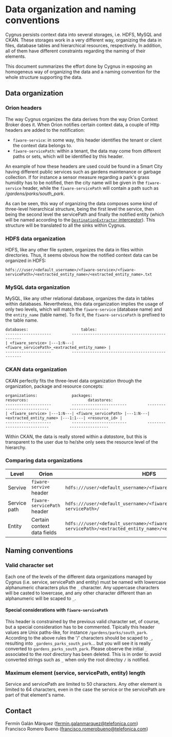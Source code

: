 # Data organization and naming conventions
Cygnus persists context data into several storages, i.e. HDFS, MySQL and CKAN. These storages work in a very different way, organizing the data in files, database tables and hierarchical resources, respectively. In addition, all of them have different constraints regarding the naming of their elements.

This document summarizes the effort done by Cygnus in exposing an homogeneus way of organizing the data and a naming convention for the whole structure supporting the data. 

## Data organization
### Orion headers
The way Cygnus organizes the data derives from the way Orion Context Broker does it. When Orion notifies certain context data, a couple of Http headers are added to the notification:

* `fiware-service`: in some way, this header identifies the tenant or client the context data belongs to.
* `fiware-servicePath`: within a tenant, the data may come from different paths or sets, which will be identified by this header.

An example of how these headers are used could be found in a Smart City having different public services such as gardens maintenance or garbage collection. If for instance a sensor measure regarding a park's grass humidity has to be notified, then the city name will be given in the `fiware-service` header, while the `fiware-servicePath` will contain a path such as <i>/gardens/parks/south_park</i>.   

As can be seen, this way of organizing the data composes some kind of three-level hierarchical structure, being the first level the service, then being the second level the servicePath and finally the notified entity (which will be named according to the [`DestinationExtractor` interceptor](interceptors.md)). This structure will be translated to all the sinks within Cygnus.

### HDFS data organization
HDFS, like any other file system, organizes the data in files within directories. Thus, it seems obvious how the notified context data can be organized in HDFS:

    hdfs:///user/<default_username>/<fiware-service>/<fiware-servicePath>/<extracted_entity_name>/<extracted_entity_name>.txt

### MySQL data organization
MySQL, like any other relational database, organizes the data in tables within databases. Nevertheless, this data organization implies the usage of only two levels, which will match the `fiware-service` (database name) and the `entity_name` (table name). To fix it, the `fiware-servicePath` is prefixed to the table name.

    databases:                       tables:
    --------------------         ------------------------------------------------
    | <fiware_service> |---1:N---| <fiware_servicePath>_<extracted_entity_name> |
    --------------------         ------------------------------------------------

### CKAN data organization
CKAN perfectly fits the three-level data organization through the organization, package and resource concepts:

    organizations:               packages:                        resources:                          datastores:
    --------------------         ------------------------         ---------------------------         -----------------
    | <fiware_service> |---1:N---| <fiware_servicePath> |---1:N---| <extracted_entity_name> |---1:1---| <resource_id> |
    --------------------         ------------------------         ---------------------------         -----------------

Within CKAN, the data is really stored within a <i>datastore</i>, but this is transparent to the user due to he/she only sees the resource level of the hierarchy.

### Comparing data organizations

| Level        | Orion                       | HDFS                                                                                                                        | MySQL                                                | CKAN                                   |
|--------------|-----------------------------|-----------------------------------------------------------------------------------------------------------------------------|------------------------------------------------------|----------------------------------------|
| Servive      | `fiware-servive` header     | `hdfs:///user/<default_username>/<fiware_service>/`                                                                         | `<fiware-service>` database                          | `<fiware-service>` organization        |
| Service path | `fiware-servicePath` header | `hdfs:///user/<default_username>/<fiware-service>/<fiware-servicePath>/`                                                    | -                                                    | `<fiware-servicePath>` package/dataset |
| Entity       | Certain context data fields | `hdfs:///user/<default_username>/<fiware-service>/<fiware-servicePath>/<extracted_entity_name>/<extracted_entity_name>.txt` | `<fiware-servicePath>_<extracted_entity_name>` table | <extracted_entity_name> resource       |

## Naming conventions

### Valid character set
Each one of the levels of the different data organizations managed by Cygnus (i.e. service, servicePath and entity) must be named with lowercase alphanumeric characters plus the `_` character. Any uppercase characters will be casted to lowercase, and any other character different than an alphanumeric will be scaped to `_`.

#### Special considerations with `fiware-servicePath`
This header is constrained by the previous valid character set, of course, but a special consideration has to be commented. Tipically this header values are Unix paths-like, for instance `/gardens/parks/south_park`. According to the above rules the '/' characters should be scaped to `_`, resulting into `_gardens_parks_south_park`... but you will see it is really converted to `gardens_parks_south_park`. Please observe the initial `_` associated to the <i>root</i> directory has been deleted. This is in order to avoid converted strings such as `_` when only the root directoy `/` is notified.

### Maximum element (service, servicePath, entity) length
Service and servicePath are limited to 50 characters. Any other element is limited to 64 characters, even in the case the service or the servicePath are part of that element's name.

## Contact
Fermín Galán Márquez (fermin.galanmarquez@telefonica.com)
<br>
Francisco Romero Bueno (francisco.romerobueno@telefonica.com)